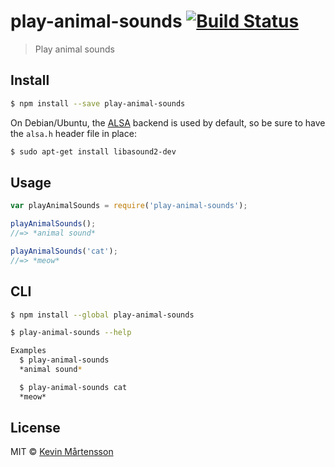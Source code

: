 # play-animal-sounds [![Build Status](http://img.shields.io/travis/kevva/play-animal-sounds/master.svg?style=flat)](http://travis-ci.org/kevva/play-animal-sounds)

> Play animal sounds

## Install

```sh
$ npm install --save play-animal-sounds
```

On Debian/Ubuntu, the [ALSA](http://www.alsa-project.org/) backend is used by default, so be sure to have the `alsa.h` header file in place:

```sh
$ sudo apt-get install libasound2-dev
```

## Usage

```js
var playAnimalSounds = require('play-animal-sounds');

playAnimalSounds();
//=> *animal sound*

playAnimalSounds('cat');
//=> *meow*
```

## CLI

```sh
$ npm install --global play-animal-sounds
```

```sh
$ play-animal-sounds --help

Examples
  $ play-animal-sounds
  *animal sound*

  $ play-animal-sounds cat
  *meow*
```

## License

MIT © [Kevin Mårtensson](https://github.com/kevva)
